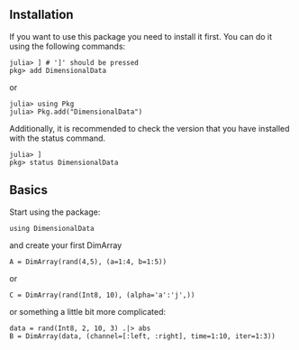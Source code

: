 ## Installation

If you want to use this package you need to install it first. You can do it using the following commands:

````julia-repl
julia> ] # ']' should be pressed
pkg> add DimensionalData
````

or

````julia-repl
julia> using Pkg
julia> Pkg.add("DimensionalData")
````

Additionally, it is recommended to check the version that you have installed with the status command.

````julia-repl
julia> ]
pkg> status DimensionalData
````

## Basics

Start using the package:

````@example basics
using DimensionalData
````

and create your first DimArray

````@ansi basics
A = DimArray(rand(4,5), (a=1:4, b=1:5))
````

or

````@ansi basics
C = DimArray(rand(Int8, 10), (alpha='a':'j',))
````

or something a little bit more complicated:

````@ansi basics
data = rand(Int8, 2, 10, 3) .|> abs
B = DimArray(data, (channel=[:left, :right], time=1:10, iter=1:3))
````
